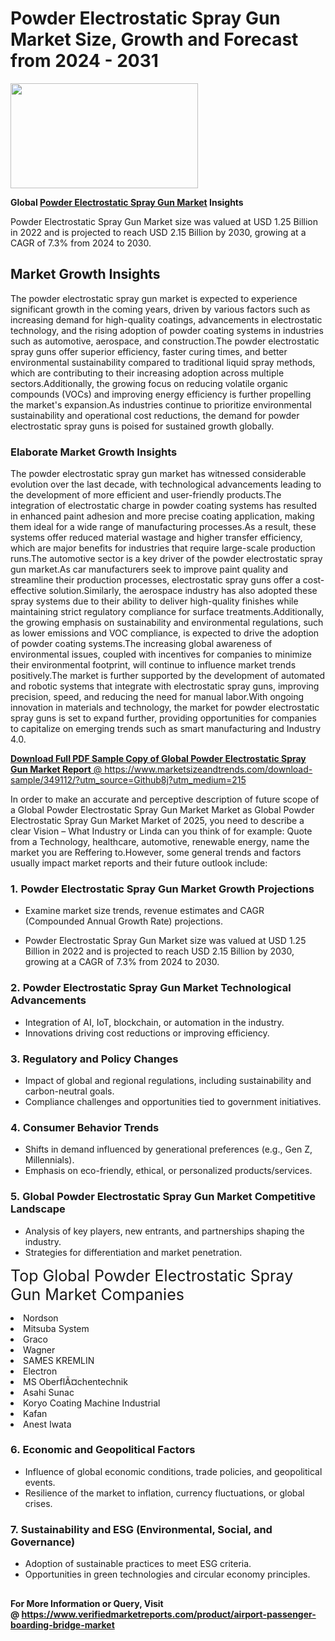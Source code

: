 <H1>Powder Electrostatic Spray Gun Market Size, Growth and Forecast from 2024 - 2031</H1><img class="aligncenter size-medium wp-image-584254" src="https://thirdeyenews.in/wp-content/uploads/2024/09/Global-Market-Research-300x168.jpeg" alt="" width="300" height="168" /><p><strong>Global&nbsp;<a href="https://www.marketsizeandtrends.com/download-sample/349112/?utm_source=Github8j?utm_medium=215">Powder Electrostatic Spray Gun Market</a> Insights</strong></p><p>Powder Electrostatic Spray Gun Market size was valued at USD 1.25 Billion in 2022 and is projected to reach USD 2.15 Billion by 2030, growing at a CAGR of 7.3% from 2024 to 2030.</p><p><h2>Market Growth Insights</h2> The powder electrostatic spray gun market is expected to experience significant growth in the coming years, driven by various factors such as increasing demand for high-quality coatings, advancements in electrostatic technology, and the rising adoption of powder coating systems in industries such as automotive, aerospace, and construction.The powder electrostatic spray guns offer superior efficiency, faster curing times, and better environmental sustainability compared to traditional liquid spray methods, which are contributing to their increasing adoption across multiple sectors.Additionally, the growing focus on reducing volatile organic compounds (VOCs) and improving energy efficiency is further propelling the market's expansion.As industries continue to prioritize environmental sustainability and operational cost reductions, the demand for powder electrostatic spray guns is poised for sustained growth globally.<p><a href="#"></a></p> <h3>Elaborate Market Growth Insights</h3> The powder electrostatic spray gun market has witnessed considerable evolution over the last decade, with technological advancements leading to the development of more efficient and user-friendly products.The integration of electrostatic charge in powder coating systems has resulted in enhanced paint adhesion and more precise coating application, making them ideal for a wide range of manufacturing processes.As a result, these systems offer reduced material wastage and higher transfer efficiency, which are major benefits for industries that require large-scale production runs.The automotive sector is a key driver of the powder electrostatic spray gun market.As car manufacturers seek to improve paint quality and streamline their production processes, electrostatic spray guns offer a cost-effective solution.Similarly, the aerospace industry has also adopted these spray systems due to their ability to deliver high-quality finishes while maintaining strict regulatory compliance for surface treatments.Additionally, the growing emphasis on sustainability and environmental regulations, such as lower emissions and VOC compliance, is expected to drive the adoption of powder coating systems.The increasing global awareness of environmental issues, coupled with incentives for companies to minimize their environmental footprint, will continue to influence market trends positively.The market is further supported by the development of automated and robotic systems that integrate with electrostatic spray guns, improving precision, speed, and reducing the need for manual labor.With ongoing innovation in materials and technology, the market for powder electrostatic spray guns is set to expand further, providing opportunities for companies to capitalize on emerging trends such as smart manufacturing and Industry 4.0.<p><a href="#"></p><p><span class=""><strong>Download Full PDF Sample Copy of Global Powder Electrostatic Spray Gun Market Report</strong> @ <a href="https://www.marketsizeandtrends.com/download-sample/349112/?utm_source=Github8j?utm_medium=215" target="_blank">https://www.marketsizeandtrends.com/download-sample/349112/?utm_source=Github8j?utm_medium=215</a></span></p><p>In order to make an accurate and perceptive description of future scope of a Global&nbsp;Powder Electrostatic Spray Gun Market Market as Global&nbsp;Powder Electrostatic Spray Gun Market Market of 2025, you need to describe a clear Vision &ndash; What Industry or Linda can you think of for example: Quote from a Technology, healthcare, automotive, renewable energy, name the market you are Reffering to.However, some general trends and factors usually impact market reports and their future outlook include:</p><h3>1.&nbsp;<strong>Powder Electrostatic Spray Gun Market Growth Projections</strong></h3><ul><li>Examine market size trends, revenue estimates and CAGR (Compounded Annual Growth Rate) projections.</li><li><p>Powder Electrostatic Spray Gun Market size was valued at USD 1.25 Billion in 2022 and is projected to reach USD 2.15 Billion by 2030, growing at a CAGR of 7.3% from 2024 to 2030.</p></li></ul><h3>2.&nbsp;<strong>Powder Electrostatic Spray Gun Market Technological Advancements</strong></h3><ul><li>Integration of AI, IoT, blockchain, or automation in the industry.</li><li>Innovations driving cost reductions or improving efficiency.</li></ul><h3>3.&nbsp;<strong>Regulatory and Policy Changes</strong></h3><ul><li>Impact of global and regional regulations, including sustainability and carbon-neutral goals.</li><li>Compliance challenges and opportunities tied to government initiatives.</li></ul><h3>4.&nbsp;<strong>Consumer Behavior Trends</strong></h3><ul><li>Shifts in demand influenced by generational preferences (e.g., Gen Z, Millennials).</li><li>Emphasis on eco-friendly, ethical, or personalized products/services.</li></ul><h3>5.&nbsp;<strong>Global Powder Electrostatic Spray Gun Market Competitive Landscape</strong></h3><ul><li>Analysis of key players, new entrants, and partnerships shaping the industry.</li><li>Strategies for differentiation and market penetration.</li></ul><p data-pm-slice="1 1 []"><span style="color: inherit; font-family: inherit; font-size: 25px;">Top Global Powder Electrostatic Spray Gun Market Companies</span></p><div class="" data-test-id=""><p><li>Nordson</li><li> Mitsuba System</li><li> Graco</li><li> Wagner</li><li> SAMES KREMLIN</li><li> Electron</li><li> MS OberflÃ¤chentechnik</li><li> Asahi Sunac</li><li> Koryo Coating Machine Industrial</li><li> Kafan</li><li> Anest Iwata</li></p></div><h3>6.&nbsp;<strong>Economic and Geopolitical Factors</strong></h3><ul><li>Influence of global economic conditions, trade policies, and geopolitical events.</li><li>Resilience of the market to inflation, currency fluctuations, or global crises.</li></ul><h3>7.&nbsp;<strong>Sustainability and ESG (Environmental, Social, and Governance)</strong></h3><ul><li>Adoption of sustainable practices to meet ESG criteria.</li><li>Opportunities in green technologies and circular economy principles.</li></ul><h2><strong style="font-size: 14px;">For More Information or Query, Visit @&nbsp;</strong><a style="background-color: #ffffff; font-size: 14px;" href="https://www.marketsizeandtrends.com/report/powder-electrostatic-spray-gun-market/" target="_blank">https://www.verifiedmarketreports.com/product/airport-passenger-boarding-bridge-market</a></h2>